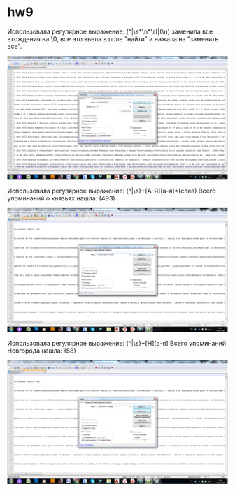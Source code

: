 # hw9
Использовала регулярное выражение: (^|\s*\n*\r)|(\n) заменила все вхождения на \0, все это ввела в поле "найти" и нажала на "заменить все".

![](https://github.com/dobrovolskayayana/hw9/blob/master/%D1%81%D0%BA%D1%80%D0%B8%D0%BD1.png?raw=true)

Использовала регулярное выражение: (^|\s)+[А-Я][а-я]*(слав)  Всего упоминаний о князьях нашла: (493)

![](https://github.com/dobrovolskayayana/hw9/blob/master/%D1%81%D0%BA%D1%80%D0%B8%D0%BD2.png?raw=true)

Использовала регулярное выражение: (^|\s)+[Н][а-я]  Всего упоминаний Новгорода нашла: (58)

![](https://github.com/dobrovolskayayana/hw9/blob/master/%D1%81%D0%BA%D1%80%D0%B8%D0%BD3.png?raw=true)

